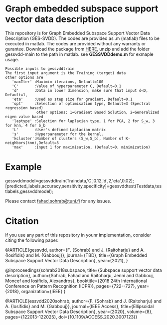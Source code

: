 # Graph embedded subspace support vector data description

This repository is for Graph Embedded Subspace Support Vector Data Description (GES-SVDD). The codes are provided as .m (matlab) files to be executed in matlab. The codes are provided without any warranty or gurantee. Download the package from [HERE](https://github.com/fahadsohrab/gessvdd/archive/main.zip), unzip and add the folder gessvdd-main to the path in matlab. see **GESSVDDdemo.m** for exmaple usage.
```text
Possible inputs to gessvddtrain
The first input argument is the Training (target) data
other options are
   'maxIter' :Maximim iteraions, Default=100
   'C'       :Value of hyperparameter C, Default=0.1
   'd'       :Data in lower dimension, make sure that input d<D, Default=1,
   'eta'     :Used as step size for gradient, Default=0.1
   'opt'     :Selection of optimisation type, Default=3 (Spectral regression based)
              other options: 1=Gradient Based Solution, 2=Generalized eigen value based
   'laptype' :Selection for laplacian type, 1 for PCA, 2 for S_w, 3 for knn, 4 for S_b
   'L'       :User's defined Laplacian matrix
   's'       :Hyperparameter for the kernel. 
   'kcluster':Number of clusters (S_w,S_b), Number of K-neighbors(knn),Default=5
   'max'     :Input 1 for maximisation, (Default=0, minimization)
```
# Example
gessvddmodel=gessvddtrain(Traindata,'C',0.12,'d',2,'eta',0.02);
[predicted_labels,accuracy,sensitivity,specificity]=gessvddtest(Testdata,testlabels,gessvddmodel); 

Please contact fahad.sohrab@tuni.fi for any issues.
# Citation
If you use any part of this repository in younr implementation, consider citing the following paper.

  @ARTICLE{gessvdd,
  author={F. {Sohrab} and J. {Raitoharju} and A. {Iosifidis} and M. {Gabbouj}},
  journal={TBD}, 
  title={Graph Embedded Subspace Support Vector Data Description}, 
  year={2021},
  }
  
@inproceedings{sohrab2018subspace,
  title={Subspace support vector data description},
  author={Sohrab, Fahad and Raitoharju, Jenni and Gabbouj, Moncef and Iosifidis, Alexandros},
  booktitle={2018 24th International Conference on Pattern Recognition (ICPR)},
  pages={722--727},
  year={2018},
  organization={IEEE}
}

@ARTICLE{essvdd2020sohrab,
  author={F. {Sohrab} and J. {Raitoharju} and A. {Iosifidis} and M. {Gabbouj}},
  journal={IEEE Access}, 
  title={Ellipsoidal Subspace Support Vector Data Description}, 
  year={2020},
  volume={8},
  pages={122013-122025},
  doi={10.1109/ACCESS.2020.3007123}}
  

  
  
